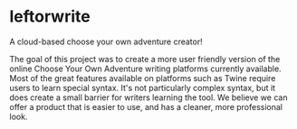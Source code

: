 # leftorwrite
A cloud-based choose your own adventure creator!

The goal of this project was to create a more user friendly version of the online Choose Your Own Adventure writing platforms currently available. Most of the great features available on platforms such as Twine require users to learn special syntax. It's not particularly complex syntax, but it does create a small barrier for writers learning the tool. We believe we can offer a product that is easier to use, and has a cleaner, more professional look. 
